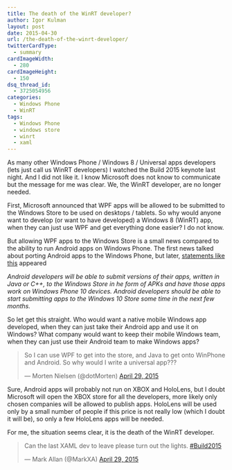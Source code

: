 ```yaml
---
title: The death of the WinRT developer?
author: Igor Kulman
layout: post
date: 2015-04-30
url: /the-death-of-the-winrt-developer/
twitterCardType:
  - summary
cardImageWidth:
  - 280
cardImageHeight:
  - 150
dsq_thread_id:
  - 3725054956
categories:
  - Windows Phone
  - WinRT
tags:
  - Windows Phone
  - windows store
  - winrt
  - xaml
---
```

As many other Windows Phone / Windows 8 / Universal apps developers (lets just call us WinRT developers) I watched the Build 2015 keynote last night. And I did not like it. I know Microsoft does not know to communicate but the message for me was clear. We, the WinRT developer, are no longer needed.

First, Microsoft announced that WPF apps will be allowed to be submitted to the Windows Store to be used on desktops / tablets. So why would anyone want to develop (or want to have developed) a Windows 8 (WinRT) app, when they can just use WPF and get everything done easier? I do not know. 

But allowing WPF apps to the Windows Store is a small news compared to the ability to run Android apps on Windows Phone. The first news talked about porting Android apps to the Windows Phone, but later, [statements like this][1] appeared

_Android developers will be able to submit versions of their apps, written in Java or C++, to the Windows Store in he form of APKs and have those apps work on Windows Phone 10 devices. Android developers should be able to start submitting apps to the Windows 10 Store some time in the next few months._

So let get this straight. Who would want a native mobile Windows app developed, when they can just take their Android app and use it on Windows? What company would want to keep their mobile Windows team, when they can just use their Android team to make Windows apps? 

<blockquote class="twitter-tweet" width="550">
  <p lang="en" dir="ltr">
    So I can use WPF to get into the store, and Java to get onto WinPhone and Android. So why would I write a universal app???
  </p>
  
  <p>
    &mdash; Morten Nielsen (@dotMorten) <a href="https://twitter.com/dotMorten/status/593467368124379137">April 29, 2015</a>
  </p>
</blockquote>



Sure, Android apps will probably not run on XBOX and HoloLens, but I doubt Microsoft will open the XBOX store for all the developers, more likely only chosen companies will be allowed to publish apps. HoloLens will be used only by a small number of people if this price is not really low (which I doubt it will be), so only a few HoloLens apps will be needed.

For me, the situation seems clear, it is the death of the WinRT developer.

<blockquote class="twitter-tweet" width="550">
  <p lang="en" dir="ltr">
    Can the last XAML dev to leave please turn out the lights. <a href="https://twitter.com/hashtag/Build2015?src=hash">#Build2015</a>
  </p>
  
  <p>
    &mdash; Mark Allan (@MarkXA) <a href="https://twitter.com/MarkXA/status/593468730794967043">April 29, 2015</a>
  </p>
</blockquote>

 [1]: http://www.zdnet.com/article/heres-how-microsoft-hopes-to-get-android-and-ios-phone-apps-into-its-windows-10-store/